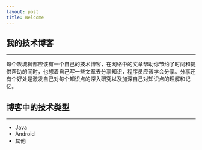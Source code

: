 ```yaml
---
layout: post
title: Welcome
---
```


## 我的技术博客
----


每个攻城狮都应该有一个自己的技术博客，在网络中的文章帮助你节约了时间和提供帮助的同时，也想着自己写一些文章去分享知识，程序员应该学会分享。分享还有个好处是激发自己对每个知识点的深入研究以及加深自己对知识点的理解和记忆。


## 博客中的技术类型
---
-   Java
-	Android 
-   其他
